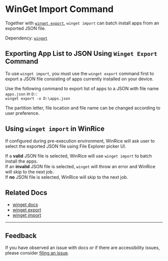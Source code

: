 # WinGet Import Command

Together with [`winget export`](https://docs.microsoft.com/en-us/windows/package-manager/winget/export), `winget import` can batch install apps from an exported JSON file.

Dependency: [`winget`](https://github.com/pratyakshm/WinRice/blob/main/doc/winget/winget.md)

## Exporting App List to JSON Using `Winget Export` Command

To use `winget import`, you must use the `winget export` command first to export a JSON file consisting of apps currently installed on your device.

Use the following command to export list of apps to a JSON with file name `apps.json` in `D:`:  
`winget export -o D:\apps.json`

The partition letter, file location and file name can be changed according to user preference.

## Using `winget import` in WinRice

If configured during pre-execution environment, WinRice will ask user to select the exported JSON file using File Explorer picker UI.

If a **valid** JSON file is selected, WinRice will use `winget import` to batch install the apps.  
If an **invalid** JSON file is selected, `winget` will throw an error and WinRice will skip to the next job.  
If **no** JSON file is selected, WinRice will skip to the next job.

## Related Docs

- [winget docs](https://docs.microsoft.com/en-us/windows/package-manager/winget/)
- [winget export](https://docs.microsoft.com/en-us/windows/package-manager/winget/export)
- [winget import](https://docs.microsoft.com/en-us/windows/package-manager/winget/import)

---

## Feedback

If you have observed an issue with docs or if there are accessibility issues, please consider [filing an issue](https://github.com/pratyakshm/WinRice/issues/new?assignees=pratyakshm&labels=Issue-Docs&template=doc_issue.yaml&title=Docs+issue%3A+).
